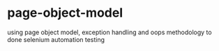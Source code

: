 # page-object-model
using page object model, exception handling and oops  methodology to done selenium automation testing
